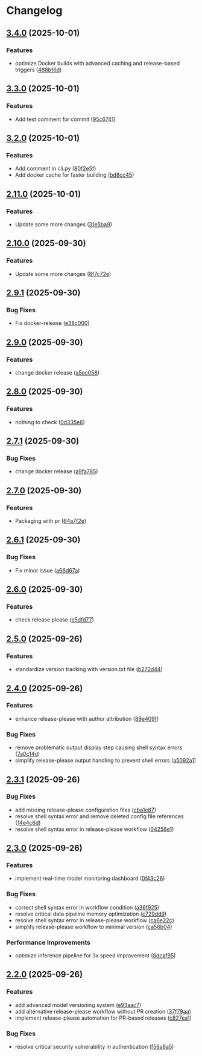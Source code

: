 # Changelog

## [3.4.0](https://github.com/thaki-yakhyo/release-log/compare/v3.3.0...v3.4.0) (2025-10-01)


### Features

* optimize Docker builds with advanced caching and release-based triggers ([488b16d](https://github.com/thaki-yakhyo/release-log/commit/488b16d5e5279d35442848da5e498b342b3e284d))

## [3.3.0](https://github.com/thaki-yakhyo/release-log/compare/v3.2.0...v3.3.0) (2025-10-01)


### Features

* Add test comment for commit ([95c6741](https://github.com/thaki-yakhyo/release-log/commit/95c6741515a8f98b400f26a3cc63fc4494fbdaa3))

## [3.2.0](https://github.com/thaki-yakhyo/release-log/compare/v3.1.0...v3.2.0) (2025-10-01)


### Features

* Add comment in cli.py ([80f2e5f](https://github.com/thaki-yakhyo/release-log/commit/80f2e5f090a27eb61218279e3933b063ba37a85b))
* Add docker cache for faster building ([bd8cc45](https://github.com/thaki-yakhyo/release-log/commit/bd8cc4546c31d7d7fc02eea040182b0eac303e65))

## [2.11.0](https://github.com/thaki-yakhyo/release-log/compare/v2.10.0...v2.11.0) (2025-10-01)


### Features

* Update some more changes ([31e5ba9](https://github.com/thaki-yakhyo/release-log/commit/31e5ba9b26b6fd45b156e5ca7cb0c57f7aa3c111))

## [2.10.0](https://github.com/thaki-yakhyo/release-log/compare/v2.9.1...v2.10.0) (2025-09-30)


### Features

* Update some more changes ([8f7c72e](https://github.com/thaki-yakhyo/release-log/commit/8f7c72ead46b41083f4d49c073b9f203eaf27c48))

## [2.9.1](https://github.com/thaki-yakhyo/release-log/compare/v2.9.0...v2.9.1) (2025-09-30)


### Bug Fixes

* Fix docker-release ([e38c000](https://github.com/thaki-yakhyo/release-log/commit/e38c00055a624e11de9657a17292971362c1a213))

## [2.9.0](https://github.com/thaki-yakhyo/release-log/compare/v2.8.0...v2.9.0) (2025-09-30)


### Features

* change docker release ([a5ec058](https://github.com/thaki-yakhyo/release-log/commit/a5ec0584f9dd9ac799c891c178bbe279daa338e7))

## [2.8.0](https://github.com/thaki-yakhyo/release-log/compare/v2.7.1...v2.8.0) (2025-09-30)


### Features

* nothing to check ([0d335e6](https://github.com/thaki-yakhyo/release-log/commit/0d335e6a246f50e4372843d5561f3254d2b0d998))

## [2.7.1](https://github.com/thaki-yakhyo/release-log/compare/v2.7.0...v2.7.1) (2025-09-30)


### Bug Fixes

* change docker release ([a9fa785](https://github.com/thaki-yakhyo/release-log/commit/a9fa785bce22202ce8425ddbbcf1f169c6a6d027))

## [2.7.0](https://github.com/thaki-yakhyo/release-log/compare/v2.6.1...v2.7.0) (2025-09-30)


### Features

* Packaging with pr ([64a7f2e](https://github.com/thaki-yakhyo/release-log/commit/64a7f2e47992a56ec319df5062cc45fd0b801782))

## [2.6.1](https://github.com/thaki-yakhyo/release-log/compare/v2.6.0...v2.6.1) (2025-09-30)


### Bug Fixes

* Fix minor issue ([a66d67a](https://github.com/thaki-yakhyo/release-log/commit/a66d67a18f55c22f997993d22dfe510afa13a227))

## [2.6.0](https://github.com/thaki-yakhyo/release-log/compare/v2.5.2...v2.6.0) (2025-09-30)


### Features

* check release please ([e5dfd77](https://github.com/thaki-yakhyo/release-log/commit/e5dfd7715a54bd06292739100fdaece20e70c61c))

## [2.5.0](https://github.com/thaki-yakhyo/release-log/compare/v2.4.0...v2.5.0) (2025-09-26)


### Features

* standardize version tracking with version.txt file ([b272d44](https://github.com/thaki-yakhyo/release-log/commit/b272d4462868775d344a20db0c760d5bff213612))

## [2.4.0](https://github.com/thaki-yakhyo/release-log/compare/v2.3.1...v2.4.0) (2025-09-26)


### Features

* enhance release-please with author attribution ([89e409f](https://github.com/thaki-yakhyo/release-log/commit/89e409face00877b7e83b8f963e6bbe0c8849080))


### Bug Fixes

* remove problematic output display step causing shell syntax errors ([7a0c14d](https://github.com/thaki-yakhyo/release-log/commit/7a0c14de904e39ac67dcdfe6bc89d313357326d6))
* simplify release-please output handling to prevent shell errors ([a5092a1](https://github.com/thaki-yakhyo/release-log/commit/a5092a1cc89ac6d8634d593c72264bd74cb65c36))

## [2.3.1](https://github.com/thaki-yakhyo/release-log/compare/v2.3.0...v2.3.1) (2025-09-26)


### Bug Fixes

* add missing release-please configuration files ([cba1e87](https://github.com/thaki-yakhyo/release-log/commit/cba1e871d70ed5b9037a0aaa52289a8df8891632))
* resolve shell syntax error and remove deleted config file references ([14e4c6d](https://github.com/thaki-yakhyo/release-log/commit/14e4c6df19a5c9d03fa912d9cea980e56f4323a6))
* resolve shell syntax error in release-please workflow ([04256e1](https://github.com/thaki-yakhyo/release-log/commit/04256e1881342def251a9d54ee49d8b8c1007ed8))

## [2.3.0](https://github.com/thaki-yakhyo/release-log/compare/v2.2.0...v2.3.0) (2025-09-26)


### Features

* implement real-time model monitoring dashboard ([0f43c26](https://github.com/thaki-yakhyo/release-log/commit/0f43c26e09e89b3164f2ff48816c1c97f88fbfe9))


### Bug Fixes

* correct shell syntax error in workflow condition ([a36f925](https://github.com/thaki-yakhyo/release-log/commit/a36f925211576115f21c38ca753d97ce1f661ab4))
* resolve critical data pipeline memory optimization ([c729dd9](https://github.com/thaki-yakhyo/release-log/commit/c729dd9d1d1ecf1b0b16af2aae814b43a6ba7092))
* resolve shell syntax error in release-please workflow ([ca6e22c](https://github.com/thaki-yakhyo/release-log/commit/ca6e22c3547c4a0e14cc978d6a62528e3bf464e6))
* simplify release-please workflow to minimal version ([ca56b04](https://github.com/thaki-yakhyo/release-log/commit/ca56b045136a165c8f02b3a3381e4dd4bbd9016b))


### Performance Improvements

* optimize inference pipeline for 3x speed improvement ([8dcaf95](https://github.com/thaki-yakhyo/release-log/commit/8dcaf95b3ed100d0d8b86a118ea5b151794437f6))

## [2.2.0](https://github.com/thaki-yakhyo/release-log/compare/v2.1.0...v2.2.0) (2025-09-26)


### Features

* add advanced model versioning system ([e93aac7](https://github.com/thaki-yakhyo/release-log/commit/e93aac73067c688839e5d868a5d40055de534e6d))
* add alternative release-please workflow without PR creation ([37f79aa](https://github.com/thaki-yakhyo/release-log/commit/37f79aa9669a20d94dd8c11fde895e52ff680009))
* implement release-please automation for PR-based releases ([c827ea1](https://github.com/thaki-yakhyo/release-log/commit/c827ea1438402d4ee6050a0982a1fbf6d1d39d68))


### Bug Fixes

* resolve critical security vulnerability in authentication ([f56a8a5](https://github.com/thaki-yakhyo/release-log/commit/f56a8a52d0d3fc2514b3667ac54eabaa28b7f5d7))
